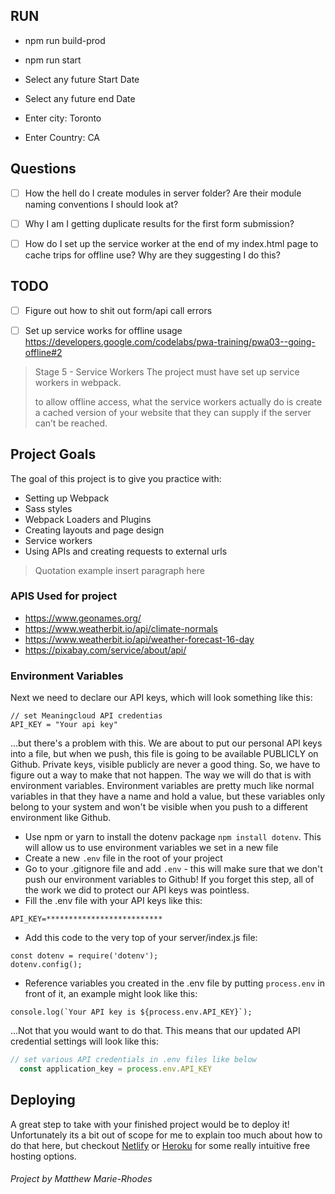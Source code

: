 ## RUN

- npm run build-prod
- npm run start
  

- Select any future Start Date
- Select any future end Date
- Enter city: Toronto
- Enter Country: CA

## Questions
- [ ] How the hell do I create modules in server folder? Are their module naming conventions I should look at?


- [ ] Why I am I getting duplicate results for the first form submission?


- [ ] How do I set up the service worker at the end of my index.html page to cache trips for offline use? Why are they suggesting I do this?


## TODO

- [ ] Figure out how to shit out form/api call errors

- [ ] Set up service works for offline usage
  https://developers.google.com/codelabs/pwa-training/pwa03--going-offline#2

>Stage 5 - Service Workers
>The project must have set up service workers in webpack.
>
> to allow offline access, what the service workers actually do is create a cached version of your website that they can supply if the server can’t be reached.


## Project Goals
The goal of this project is to give you practice with:
- Setting up Webpack
- Sass styles
- Webpack Loaders and Plugins
- Creating layouts and page design
- Service workers
- Using APIs and creating requests to external urls

> Quotation example insert paragraph here

### APIS Used for project

- https://www.geonames.org/
- https://www.weatherbit.io/api/climate-normals
- https://www.weatherbit.io/api/weather-forecast-16-day
- https://pixabay.com/service/about/api/


### Environment Variables
Next we need to declare our API keys, which will look something like this:
```
// set Meaningcloud API credentias
API_KEY = "Your api key"
```

...but there's a problem with this. We are about to put our personal API keys into a file, but when we push, this file is going to be available PUBLICLY on Github. Private keys, visible publicly are never a good thing. So, we have to figure out a way to make that not happen. The way we will do that is with environment variables. Environment variables are pretty much like normal variables in that they have a name and hold a value, but these variables only belong to your system and won't be visible when you push to a different environment like Github.

- Use npm or yarn to install the dotenv package ```npm install dotenv```. This will allow us to use environment variables we set in a new file
- Create a new ```.env``` file in the root of your project
- Go to your .gitignore file and add ```.env``` - this will make sure that we don't push our environment variables to Github! If you forget this step, all of the work we did to protect our API keys was pointless.
- Fill the .env file with your API keys like this:
```
API_KEY=**************************
```
- Add this code to the very top of your server/index.js file:
```
const dotenv = require('dotenv');
dotenv.config();
```
- Reference variables you created in the .env file by putting ```process.env``` in front of it, an example might look like this:
```
console.log(`Your API key is ${process.env.API_KEY}`);
```
...Not that you would want to do that. This means that our updated API credential settings will look like this:
```javascript
// set various API credentials in .env files like below
  const application_key = process.env.API_KEY

```

## Deploying

A great step to take with your finished project would be to deploy it! Unfortunately its a bit out of scope for me to explain too much about how to do that here, but checkout [Netlify](https://www.netlify.com/) or [Heroku](https://www.heroku.com/) for some really intuitive free hosting options.


###### Project by Matthew Marie-Rhodes
